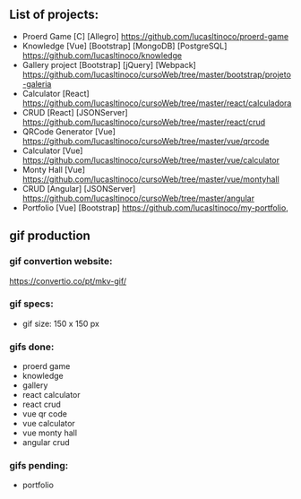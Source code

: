 ## List of projects: 

- Proerd Game [C] [Allegro] https://github.com/lucasltinoco/proerd-game
- Knowledge [Vue] [Bootstrap] [MongoDB] [PostgreSQL] https://github.com/lucasltinoco/knowledge
- Gallery project [Bootstrap] [jQuery] [Webpack] https://github.com/lucasltinoco/cursoWeb/tree/master/bootstrap/projeto-galeria
- Calculator [React] https://github.com/lucasltinoco/cursoWeb/tree/master/react/calculadora
- CRUD [React] [JSONServer] https://github.com/lucasltinoco/cursoWeb/tree/master/react/crud
- QRCode Generator [Vue] https://github.com/lucasltinoco/cursoWeb/tree/master/vue/qrcode
- Calculator [Vue] https://github.com/lucasltinoco/cursoWeb/tree/master/vue/calculator
- Monty Hall [Vue] https://github.com/lucasltinoco/cursoWeb/tree/master/vue/montyhall
- CRUD [Angular] [JSONServer] https://github.com/lucasltinoco/cursoWeb/tree/master/angular
- Portfolio [Vue] [Bootstrap] https://github.com/lucasltinoco/my-portfolio,

## gif production

### gif convertion website:

https://convertio.co/pt/mkv-gif/

### gif specs:

- gif size: 150 x 150 px

### gifs done:

- proerd game
- knowledge
- gallery
- react calculator
- react crud
- vue qr code
- vue calculator
- vue monty hall
- angular crud

### gifs pending:

- portfolio